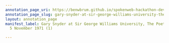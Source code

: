 ```yaml
---
annotation_page_uri: https://benwbrum.github.io/spokenweb-hackathon-development/annotations/gary-snyder-at-sir-george-williams-university-the-poetry-series-5-november-1971-1--canvas-1-gary-snyder.json
annotation_page_slug: gary-snyder-at-sir-george-williams-university-the-poetry-series-5-november-1971-1--canvas-1-gary-snyder
layout: annotation_page
manifest_label: Gary Snyder at Sir George Williams University, The Poetry Series,
  5 November 1971 (1)

---
```

